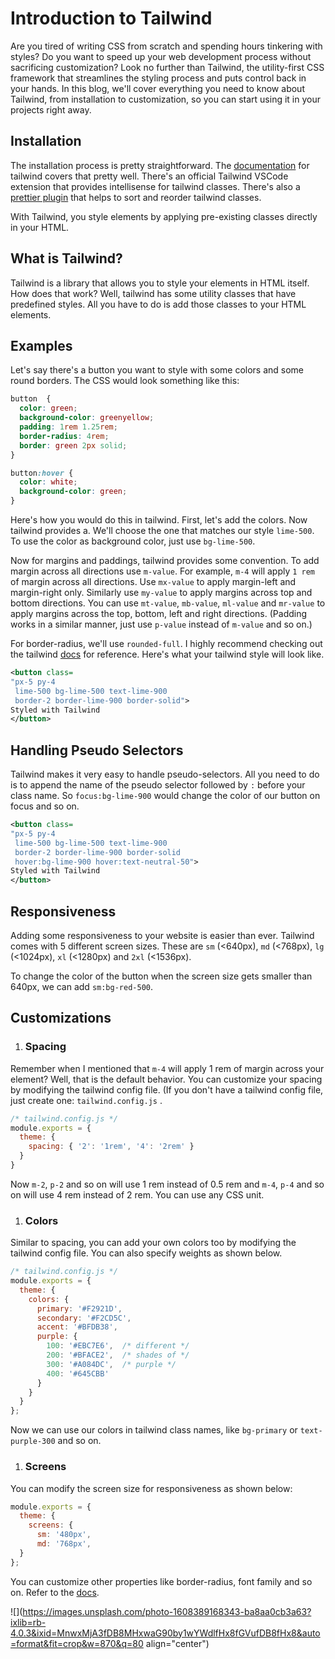 # Introduction to Tailwind

Are you tired of writing CSS from scratch and spending hours tinkering with styles? Do you want to speed up your web development process without sacrificing customization? Look no further than Tailwind, the utility-first CSS framework that streamlines the styling process and puts control back in your hands. In this blog, we'll cover everything you need to know about Tailwind, from installation to customization, so you can start using it in your projects right away.

## Installation

The installation process is pretty straightforward. The [documentation](https://tailwindcss.com/docs/installation) for tailwind covers that pretty well. There's an official Tailwind VSCode extension that provides intellisense for tailwind classes. There's also a [prettier plugin](https://www.npmjs.com/package/prettier-plugin-tailwind) that helps to sort and reorder tailwind classes.

With Tailwind, you style elements by applying pre-existing classes directly in your HTML.

## What is Tailwind?

Tailwind is a library that allows you to style your elements in HTML itself. How does that work? Well, tailwind has some utility classes that have predefined styles. All you have to do is add those classes to your HTML elements.

## Examples

Let's say there's a button you want to style with some colors and some round borders. The CSS would look something like this:

```css
button  {
  color: green;
  background-color: greenyellow;
  padding: 1rem 1.25rem;
  border-radius: 4rem;
  border: green 2px solid;
}

button:hover {
  color: white;
  background-color: green;
}
```

Here's how you would do this in tailwind. First, let's add the colors. Now tailwind provides a. We'll choose the one that matches our style `lime-500`. To use the color as background color, just use `bg-lime-500`.

Now for margins and paddings, tailwind provides some convention. To add margin across all directions use `m-value`. For example, `m-4` will apply `1 rem` of margin across all directions. Use `mx-value` to apply margin-left and margin-right only. Similarly use `my-value` to apply margins across top and bottom directions. You can use `mt-value`, `mb-value`, `ml-value` and `mr-value` to apply margins across the top, bottom, left and right directions. (Padding works in a similar manner, just use `p-value` instead of `m-value` and so on.)

For border-radius, we'll use `rounded-full`. I highly recommend checking out the tailwind [docs](https://tailwindcss.com/docs) for reference. Here's what your tailwind style will look like.

```xml
<button class=
"px-5 py-4
 lime-500 bg-lime-500 text-lime-900
 border-2 border-lime-900 border-solid">
Styled with Tailwind
</button>
```

## Handling Pseudo Selectors

Tailwind makes it very easy to handle pseudo-selectors. All you need to do is to append the name of the pseudo selector followed by `:` before your class name. So `focus:bg-lime-900` would change the color of our button on focus and so on.

```xml
<button class=
"px-5 py-4
 lime-500 bg-lime-500 text-lime-900
 border-2 border-lime-900 border-solid
 hover:bg-lime-900 hover:text-neutral-50">
Styled with Tailwind
</button>
```

## Responsiveness

Adding some responsiveness to your website is easier than ever. Tailwind comes with 5 different screen sizes. These are `sm` (&lt;640px), `md` (&lt;768px), `lg` (&lt;1024px), `xl` (&lt;1280px) and `2xl` (&lt;1536px).

To change the color of the button when the screen size gets smaller than 640px, we can add `sm:bg-red-500`.

## Customizations

1. ### Spacing
    

Remember when I mentioned that `m-4` will apply 1 rem of margin across your element? Well, that is the default behavior. You can customize your spacing by modifying the tailwind config file. (If you don't have a tailwind config file, just create one: `tailwind.config.js` .

```javascript
/* tailwind.config.js */
module.exports = {
  theme: {
    spacing: { '2': '1rem', '4': '2rem' }
  }
}
```

Now `m-2`, `p-2` and so on will use 1 rem instead of 0.5 rem and `m-4`, `p-4` and so on will use 4 rem instead of 2 rem. You can use any CSS unit.

1. ### Colors
    

Similar to spacing, you can add your own colors too by modifying the tailwind config file. You can also specify weights as shown below.

```javascript
/* tailwind.config.js */
module.exports = {
  theme: {
    colors: {
      primary: '#F2921D',
      secondary: '#F2CD5C',
      accent: '#BFDB38',
      purple: {
        100: '#EBC7E6',  /* different */
        200: '#BFACE2',  /* shades of */
        300: '#A084DC',  /* purple */
        400: '#645CBB'
      }
    }
  }
};
```

Now we can use our colors in tailwind class names, like `bg-primary` or `text-purple-300` and so on.

1. ### Screens
    

You can modify the screen size for responsiveness as shown below:

```javascript
module.exports = {
  theme: {
    screens: {
      sm: '480px',
      md: '768px',
  }
};
```

You can customize other properties like border-radius, font family and so on. Refer to the [docs](https://tailwindcss.com/docs/theme).

![](https://images.unsplash.com/photo-1608389168343-ba8aa0cb3a63?ixlib=rb-4.0.3&ixid=MnwxMjA3fDB8MHxwaG90by1wYWdlfHx8fGVufDB8fHx8&auto=format&fit=crop&w=870&q=80 align="center")